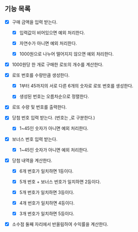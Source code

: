 ## 기능 목록

- [x] 구매 금액을 입력 받는다.
    - [x] 입력값이 비어있으면 예외 처리한다.
    - [x] 자연수가 아니면 예외 처리한다.
    - [x] 1000원으로 나누어 떨어지지 않으면 예외 처리한다.


- [x] 1000원당 한 개로 구매한 로또의 개수를 계산한다.


- [x] 로또 번호를 수량만큼 생성한다.
    - [x] 1부터 45까지의 서로 다른 6개의 숫자로 로또 번호를 생성한다.
    - [x] 생성된 번호는 오름차순으로 정렬한다.


- [x] 로또 수량 및 번호를 출력한다.


- [x] 당첨 번호 입력 받는다. (번호는 ,로 구분한다.)
    - [x] 1~45인 숫자가 아니면 예외 처리한다.


- [x] 보너스 번호 입력 받는다.
    - [x] 1~45인 숫자가 아니면 예외 처리한다.


- [x] 당첨 내역을 계산한다.
    - [x] 6개 번호가 일치하면 1등이다.
    - [x] 5개 번호 + 보너스 번호가 일치하면 2등이다.
    - [x] 5개 번호가 일치하면 3등이다.
    - [x] 4개 번호가 일치하면 4등이다.
    - [x] 3개 번호가 일치하면 5등이다.


- [x] 소수점 둘째 자리에서 반올림하여 수익률을 계산한다.